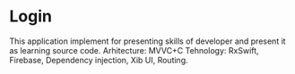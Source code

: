 # Login
This application implement for presenting skills of developer and present it as learning source code.
Arhitecture: MVVC+C
Tehnology: RxSwift, Firebase, Dependency injection, Xib UI, Routing.
